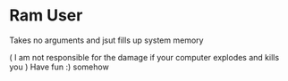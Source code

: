 # Ram User


Takes no arguments and jsut fills up system memory



( I am not responsible for the damage if your computer explodes and kills you ) Have fun :) somehow
